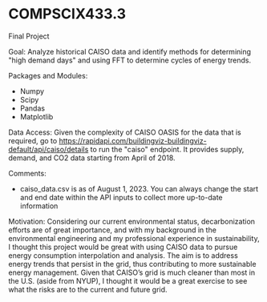 # COMPSCIX433.3
Final Project

Goal: Analyze historical CAISO data and identify methods for determining "high demand days" and using FFT to determine cycles of energy trends.

Packages and Modules:
- Numpy
- Scipy
- Pandas
- Matplotlib

Data Access:
Given the complexity of CAISO OASIS for the data that is required, go to https://rapidapi.com/buildingviz-buildingviz-default/api/caiso/details to run the "caiso" endpoint. It provides supply, demand, and CO2 data starting from April of 2018. 

Comments:
- caiso_data.csv is as of August 1, 2023. You can always change the start and end date within the API inputs to collect more up-to-date information

Motivation:
Considering our current environmental status, decarbonization efforts are of great importance, and with my background in the environmental engineering and my professional experience in sustainability, I thought this project would be great with using CAISO data to pursue energy consumption interpolation and analysis. The aim is to address energy trends that persist in the grid, thus contributing to more sustainable energy management. Given that CAISO’s grid is much cleaner than most in the U.S. (aside from NYUP), I thought it would be a great exercise to see what the risks are to the current and future grid.
